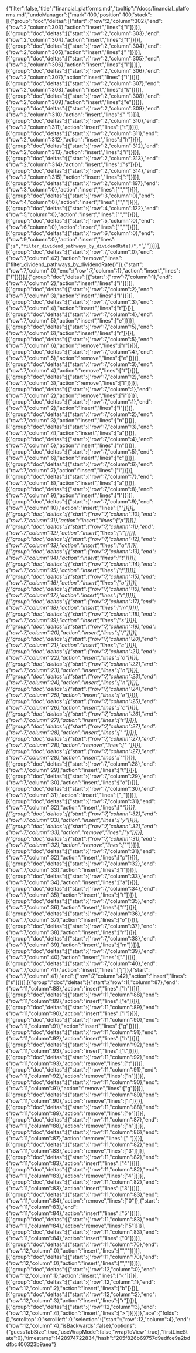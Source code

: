 {"filter":false,"title":"financial_platforms.md","tooltip":"/docs/financial_platforms.md","undoManager":{"mark":100,"position":100,"stack":[[{"group":"doc","deltas":[{"start":{"row":2,"column":302},"end":{"row":2,"column":303},"action":"insert","lines":["i"]}]}],[{"group":"doc","deltas":[{"start":{"row":2,"column":303},"end":{"row":2,"column":304},"action":"insert","lines":["t"]}]}],[{"group":"doc","deltas":[{"start":{"row":2,"column":304},"end":{"row":2,"column":305},"action":"insert","lines":[" "]}]}],[{"group":"doc","deltas":[{"start":{"row":2,"column":305},"end":{"row":2,"column":306},"action":"insert","lines":["l"]}]}],[{"group":"doc","deltas":[{"start":{"row":2,"column":306},"end":{"row":2,"column":307},"action":"insert","lines":["i"]}]}],[{"group":"doc","deltas":[{"start":{"row":2,"column":307},"end":{"row":2,"column":308},"action":"insert","lines":["k"]}]}],[{"group":"doc","deltas":[{"start":{"row":2,"column":308},"end":{"row":2,"column":309},"action":"insert","lines":["e"]}]}],[{"group":"doc","deltas":[{"start":{"row":2,"column":309},"end":{"row":2,"column":310},"action":"insert","lines":[" "]}]}],[{"group":"doc","deltas":[{"start":{"row":2,"column":310},"end":{"row":2,"column":311},"action":"insert","lines":["t"]}]}],[{"group":"doc","deltas":[{"start":{"row":2,"column":311},"end":{"row":2,"column":312},"action":"insert","lines":["h"]}]}],[{"group":"doc","deltas":[{"start":{"row":2,"column":312},"end":{"row":2,"column":313},"action":"insert","lines":["i"]}]}],[{"group":"doc","deltas":[{"start":{"row":2,"column":313},"end":{"row":2,"column":314},"action":"insert","lines":["s"]}]}],[{"group":"doc","deltas":[{"start":{"row":2,"column":314},"end":{"row":2,"column":315},"action":"insert","lines":[":"]}]}],[{"group":"doc","deltas":[{"start":{"row":2,"column":197},"end":{"row":3,"column":0},"action":"insert","lines":["",""]}]}],[{"group":"doc","deltas":[{"start":{"row":3,"column":0},"end":{"row":4,"column":0},"action":"insert","lines":["",""]}]}],[{"group":"doc","deltas":[{"start":{"row":4,"column":122},"end":{"row":5,"column":0},"action":"insert","lines":["",""]}]}],[{"group":"doc","deltas":[{"start":{"row":5,"column":0},"end":{"row":6,"column":0},"action":"insert","lines":["",""]}]}],[{"group":"doc","deltas":[{"start":{"row":6,"column":0},"end":{"row":9,"column":0},"action":"insert","lines":["```js","filter_dividend_pathways_by_dividendRate()","```",""]}]}],[{"group":"doc","deltas":[{"start":{"row":7,"column":0},"end":{"row":7,"column":42},"action":"remove","lines":["filter_dividend_pathways_by_dividendRate()"]},{"start":{"row":7,"column":0},"end":{"row":7,"column":1},"action":"insert","lines":["f"]}]}],[{"group":"doc","deltas":[{"start":{"row":7,"column":1},"end":{"row":7,"column":2},"action":"insert","lines":["i"]}]}],[{"group":"doc","deltas":[{"start":{"row":7,"column":2},"end":{"row":7,"column":3},"action":"insert","lines":["l"]}]}],[{"group":"doc","deltas":[{"start":{"row":7,"column":3},"end":{"row":7,"column":4},"action":"insert","lines":["t"]}]}],[{"group":"doc","deltas":[{"start":{"row":7,"column":4},"end":{"row":7,"column":5},"action":"insert","lines":["e"]}]}],[{"group":"doc","deltas":[{"start":{"row":7,"column":5},"end":{"row":7,"column":6},"action":"insert","lines":["r"]}]}],[{"group":"doc","deltas":[{"start":{"row":7,"column":5},"end":{"row":7,"column":6},"action":"remove","lines":["r"]}]}],[{"group":"doc","deltas":[{"start":{"row":7,"column":4},"end":{"row":7,"column":5},"action":"remove","lines":["e"]}]}],[{"group":"doc","deltas":[{"start":{"row":7,"column":3},"end":{"row":7,"column":4},"action":"remove","lines":["t"]}]}],[{"group":"doc","deltas":[{"start":{"row":7,"column":2},"end":{"row":7,"column":3},"action":"remove","lines":["l"]}]}],[{"group":"doc","deltas":[{"start":{"row":7,"column":1},"end":{"row":7,"column":2},"action":"remove","lines":["i"]}]}],[{"group":"doc","deltas":[{"start":{"row":7,"column":1},"end":{"row":7,"column":2},"action":"insert","lines":["i"]}]}],[{"group":"doc","deltas":[{"start":{"row":7,"column":2},"end":{"row":7,"column":3},"action":"insert","lines":["n"]}]}],[{"group":"doc","deltas":[{"start":{"row":7,"column":3},"end":{"row":7,"column":4},"action":"insert","lines":["a"]}]}],[{"group":"doc","deltas":[{"start":{"row":7,"column":4},"end":{"row":7,"column":5},"action":"insert","lines":["n"]}]}],[{"group":"doc","deltas":[{"start":{"row":7,"column":5},"end":{"row":7,"column":6},"action":"insert","lines":["c"]}]}],[{"group":"doc","deltas":[{"start":{"row":7,"column":6},"end":{"row":7,"column":7},"action":"insert","lines":["i"]}]}],[{"group":"doc","deltas":[{"start":{"row":7,"column":7},"end":{"row":7,"column":8},"action":"insert","lines":["a"]}]}],[{"group":"doc","deltas":[{"start":{"row":7,"column":8},"end":{"row":7,"column":9},"action":"insert","lines":["l"]}]}],[{"group":"doc","deltas":[{"start":{"row":7,"column":9},"end":{"row":7,"column":10},"action":"insert","lines":["_"]}]}],[{"group":"doc","deltas":[{"start":{"row":7,"column":10},"end":{"row":7,"column":11},"action":"insert","lines":["p"]}]}],[{"group":"doc","deltas":[{"start":{"row":7,"column":11},"end":{"row":7,"column":12},"action":"insert","lines":["l"]}]}],[{"group":"doc","deltas":[{"start":{"row":7,"column":12},"end":{"row":7,"column":13},"action":"insert","lines":["a"]}]}],[{"group":"doc","deltas":[{"start":{"row":7,"column":13},"end":{"row":7,"column":14},"action":"insert","lines":["t"]}]}],[{"group":"doc","deltas":[{"start":{"row":7,"column":14},"end":{"row":7,"column":15},"action":"insert","lines":["f"]}]}],[{"group":"doc","deltas":[{"start":{"row":7,"column":15},"end":{"row":7,"column":16},"action":"insert","lines":["o"]}]}],[{"group":"doc","deltas":[{"start":{"row":7,"column":16},"end":{"row":7,"column":17},"action":"insert","lines":["r"]}]}],[{"group":"doc","deltas":[{"start":{"row":7,"column":17},"end":{"row":7,"column":18},"action":"insert","lines":["m"]}]}],[{"group":"doc","deltas":[{"start":{"row":7,"column":18},"end":{"row":7,"column":19},"action":"insert","lines":["s"]}]}],[{"group":"doc","deltas":[{"start":{"row":7,"column":19},"end":{"row":7,"column":20},"action":"insert","lines":["/"]}]}],[{"group":"doc","deltas":[{"start":{"row":7,"column":20},"end":{"row":7,"column":21},"action":"insert","lines":["c"]}]}],[{"group":"doc","deltas":[{"start":{"row":7,"column":21},"end":{"row":7,"column":22},"action":"insert","lines":["o"]}]}],[{"group":"doc","deltas":[{"start":{"row":7,"column":22},"end":{"row":7,"column":23},"action":"insert","lines":["n"]}]}],[{"group":"doc","deltas":[{"start":{"row":7,"column":23},"end":{"row":7,"column":24},"action":"insert","lines":["n"]}]}],[{"group":"doc","deltas":[{"start":{"row":7,"column":24},"end":{"row":7,"column":25},"action":"insert","lines":["e"]}]}],[{"group":"doc","deltas":[{"start":{"row":7,"column":25},"end":{"row":7,"column":26},"action":"insert","lines":["c"]}]}],[{"group":"doc","deltas":[{"start":{"row":7,"column":26},"end":{"row":7,"column":27},"action":"insert","lines":["t"]}]}],[{"group":"doc","deltas":[{"start":{"row":7,"column":27},"end":{"row":7,"column":28},"action":"insert","lines":[" "]}]}],[{"group":"doc","deltas":[{"start":{"row":7,"column":27},"end":{"row":7,"column":28},"action":"remove","lines":[" "]}]}],[{"group":"doc","deltas":[{"start":{"row":7,"column":27},"end":{"row":7,"column":28},"action":"insert","lines":["_"]}]}],[{"group":"doc","deltas":[{"start":{"row":7,"column":28},"end":{"row":7,"column":29},"action":"insert","lines":["t"]}]}],[{"group":"doc","deltas":[{"start":{"row":7,"column":29},"end":{"row":7,"column":30},"action":"insert","lines":["o"]}]}],[{"group":"doc","deltas":[{"start":{"row":7,"column":30},"end":{"row":7,"column":31},"action":"insert","lines":["_"]}]}],[{"group":"doc","deltas":[{"start":{"row":7,"column":31},"end":{"row":7,"column":32},"action":"insert","lines":["*"]}]}],[{"group":"doc","deltas":[{"start":{"row":7,"column":32},"end":{"row":7,"column":33},"action":"insert","lines":["y"]}]}],[{"group":"doc","deltas":[{"start":{"row":7,"column":32},"end":{"row":7,"column":33},"action":"remove","lines":["y"]}]}],[{"group":"doc","deltas":[{"start":{"row":7,"column":31},"end":{"row":7,"column":32},"action":"remove","lines":["*"]}]}],[{"group":"doc","deltas":[{"start":{"row":7,"column":31},"end":{"row":7,"column":32},"action":"insert","lines":["p"]}]}],[{"group":"doc","deltas":[{"start":{"row":7,"column":32},"end":{"row":7,"column":33},"action":"insert","lines":["l"]}]}],[{"group":"doc","deltas":[{"start":{"row":7,"column":33},"end":{"row":7,"column":34},"action":"insert","lines":["a"]}]}],[{"group":"doc","deltas":[{"start":{"row":7,"column":34},"end":{"row":7,"column":35},"action":"insert","lines":["t"]}]}],[{"group":"doc","deltas":[{"start":{"row":7,"column":35},"end":{"row":7,"column":36},"action":"insert","lines":["f"]}]}],[{"group":"doc","deltas":[{"start":{"row":7,"column":36},"end":{"row":7,"column":37},"action":"insert","lines":["o"]}]}],[{"group":"doc","deltas":[{"start":{"row":7,"column":37},"end":{"row":7,"column":38},"action":"insert","lines":["r"]}]}],[{"group":"doc","deltas":[{"start":{"row":7,"column":38},"end":{"row":7,"column":39},"action":"insert","lines":["m"]}]}],[{"group":"doc","deltas":[{"start":{"row":7,"column":39},"end":{"row":7,"column":40},"action":"insert","lines":["."]}]}],[{"group":"doc","deltas":[{"start":{"row":7,"column":40},"end":{"row":7,"column":41},"action":"insert","lines":["j"]},{"start":{"row":7,"column":41},"end":{"row":7,"column":42},"action":"insert","lines":["s"]}]}],[{"group":"doc","deltas":[{"start":{"row":11,"column":87},"end":{"row":11,"column":88},"action":"insert","lines":["h"]}]}],[{"group":"doc","deltas":[{"start":{"row":11,"column":88},"end":{"row":11,"column":89},"action":"insert","lines":["e"]}]}],[{"group":"doc","deltas":[{"start":{"row":11,"column":89},"end":{"row":11,"column":90},"action":"insert","lines":["i"]}]}],[{"group":"doc","deltas":[{"start":{"row":11,"column":90},"end":{"row":11,"column":91},"action":"insert","lines":["g"]}]}],[{"group":"doc","deltas":[{"start":{"row":11,"column":91},"end":{"row":11,"column":92},"action":"insert","lines":["h"]}]}],[{"group":"doc","deltas":[{"start":{"row":11,"column":92},"end":{"row":11,"column":93},"action":"insert","lines":["t"]}]}],[{"group":"doc","deltas":[{"start":{"row":11,"column":92},"end":{"row":11,"column":93},"action":"remove","lines":["t"]}]}],[{"group":"doc","deltas":[{"start":{"row":11,"column":91},"end":{"row":11,"column":92},"action":"remove","lines":["h"]}]}],[{"group":"doc","deltas":[{"start":{"row":11,"column":90},"end":{"row":11,"column":91},"action":"remove","lines":["g"]}]}],[{"group":"doc","deltas":[{"start":{"row":11,"column":89},"end":{"row":11,"column":90},"action":"remove","lines":["i"]}]}],[{"group":"doc","deltas":[{"start":{"row":11,"column":88},"end":{"row":11,"column":89},"action":"remove","lines":["e"]}]}],[{"group":"doc","deltas":[{"start":{"row":11,"column":87},"end":{"row":11,"column":88},"action":"remove","lines":["h"]}]}],[{"group":"doc","deltas":[{"start":{"row":11,"column":86},"end":{"row":11,"column":87},"action":"remove","lines":[" "]}]}],[{"group":"doc","deltas":[{"start":{"row":11,"column":82},"end":{"row":11,"column":83},"action":"remove","lines":["3"]}]}],[{"group":"doc","deltas":[{"start":{"row":11,"column":82},"end":{"row":11,"column":83},"action":"insert","lines":["4"]}]}],[{"group":"doc","deltas":[{"start":{"row":11,"column":82},"end":{"row":11,"column":83},"action":"remove","lines":["4"]}]}],[{"group":"doc","deltas":[{"start":{"row":11,"column":82},"end":{"row":11,"column":83},"action":"insert","lines":["3"]}]}],[{"group":"doc","deltas":[{"start":{"row":11,"column":83},"end":{"row":11,"column":84},"action":"remove","lines":["0"]},{"start":{"row":11,"column":83},"end":{"row":11,"column":84},"action":"insert","lines":["5"]}]}],[{"group":"doc","deltas":[{"start":{"row":11,"column":83},"end":{"row":11,"column":84},"action":"remove","lines":["5"]}]}],[{"group":"doc","deltas":[{"start":{"row":11,"column":83},"end":{"row":11,"column":84},"action":"insert","lines":["0"]}]}],[{"group":"doc","deltas":[{"start":{"row":11,"column":70},"end":{"row":12,"column":0},"action":"insert","lines":["",""]}]}],[{"group":"doc","deltas":[{"start":{"row":11,"column":70},"end":{"row":12,"column":0},"action":"insert","lines":["",""]}]}],[{"group":"doc","deltas":[{"start":{"row":12,"column":0},"end":{"row":12,"column":1},"action":"insert","lines":["<"]}]}],[{"group":"doc","deltas":[{"start":{"row":12,"column":1},"end":{"row":12,"column":2},"action":"insert","lines":["b"]}]}],[{"group":"doc","deltas":[{"start":{"row":12,"column":2},"end":{"row":12,"column":3},"action":"insert","lines":["r"]}]}],[{"group":"doc","deltas":[{"start":{"row":12,"column":3},"end":{"row":12,"column":4},"action":"insert","lines":[">"]}]}]]},"ace":{"folds":[],"scrolltop":0,"scrollleft":0,"selection":{"start":{"row":12,"column":4},"end":{"row":12,"column":4},"isBackwards":false},"options":{"guessTabSize":true,"useWrapMode":false,"wrapToView":true},"firstLineState":0},"timestamp":1428974722834,"hash":"205f826b69757d9edfce9a2bddfbc400323b9aea"}